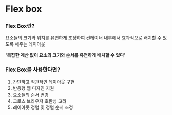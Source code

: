 # Flex box

### Flex Box란?

요소들의 크기와 위치를 유연하게 조정하여 컨테이너 내부에서 효과적으로 배치할 수 있도록 해주는 레이아웃

**'복잡한 계산 없이 요소의 크기와 순서를 유연하게 배치할 수 있다'**

### Flex Box를 사용한다면?

1. 간단하고 직관적인 레이아웃 구현
2. 반응형 웹 디자인 지원
3. 요소들의 순서 변경
4. 크로스 브라우저 호환성 고려
5. 레이아웃 정렬 및 정렬 순서 조정